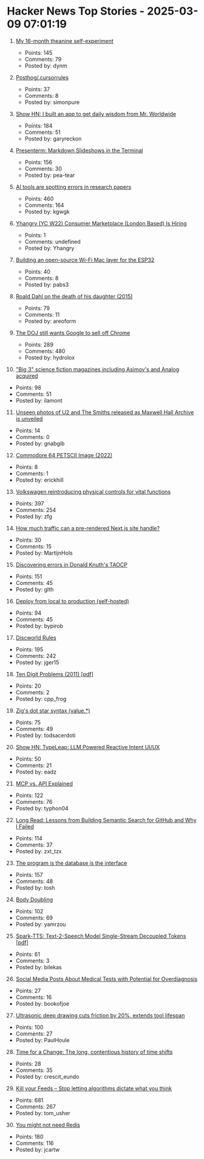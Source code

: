 # Hacker News Top Stories - 2025-03-09 07:01:19

1. [My 16-month theanine self-experiment](https://dynomight.net/theanine/)
   - Points: 145
   - Comments: 79
   - Posted by: dynm

2. [Posthog/.cursorrules](https://github.com/PostHog/posthog/blob/master/.cursorrules)
   - Points: 37
   - Comments: 8
   - Posted by: simonpure

3. [Show HN: I built an app to get daily wisdom from Mr. Worldwide](https://daale.club/)
   - Points: 184
   - Comments: 51
   - Posted by: garyreckon

4. [Presenterm: Markdown Slideshows in the Terminal](https://github.com/mfontanini/presenterm)
   - Points: 156
   - Comments: 30
   - Posted by: pea-tear

5. [AI tools are spotting errors in research papers](https://www.nature.com/articles/d41586-025-00648-5)
   - Points: 460
   - Comments: 164
   - Posted by: kgwgk

6. [Yhangry (YC W22) Consumer Marketplace (London Based) Is Hiring](https://www.ycombinator.com/companies/yhangry/jobs/JiN1myL-mid-senior-full-stack-engineer)
   - Points: 1
   - Comments: undefined
   - Posted by: Yhangry

7. [Building an open-source Wi-Fi Mac layer for the ESP32](https://esp32-open-mac.be)
   - Points: 40
   - Comments: 8
   - Posted by: pabs3

8. [Roald Dahl on the death of his daughter (2015)](https://www.telegraph.co.uk/books/authors/roald-dahls-darkest-hour/)
   - Points: 79
   - Comments: 11
   - Posted by: areoform

9. [The DOJ still wants Google to sell off Chrome](https://www.wired.com/story/the-doj-still-wants-google-to-divest-chrome/)
   - Points: 289
   - Comments: 480
   - Posted by: hydrolox

10. ["Big 3" science fiction magazines including Asimov's and Analog acquired](https://jasonsanford.substack.com/p/genre-grapevine-for-last-half-of)
   - Points: 98
   - Comments: 51
   - Posted by: ilamont

11. [Unseen photos of U2 and The Smiths released as Maxwell Hall Archive is unveiled](https://www.salford.ac.uk/news/unseen-photos-of-u2-and-the-smiths-released-as-maxwell-hall-digital-archive-is-unveiled)
   - Points: 14
   - Comments: 0
   - Posted by: gnabgib

12. [Commodore 64 PETSCII Image (2022)](https://medium.com/@8bitsten/commodore-64-petscii-image-f608225714ec)
   - Points: 8
   - Comments: 1
   - Posted by: erickhill

13. [Volkswagen reintroducing physical controls for vital functions](https://www.autocar.co.uk/car-news/new-cars/volkswagen-reintroducing-physical-controls-vital-functions)
   - Points: 397
   - Comments: 254
   - Posted by: zfg

14. [How much traffic can a pre-rendered Next.js site handle?](https://martijnhols.nl/blog/how-much-traffic-can-a-pre-rendered-nextjs-site-handle)
   - Points: 30
   - Comments: 15
   - Posted by: MartijnHols

15. [Discovering errors in Donald Knuth's TAOCP](https://glthr.com/discovering-errors-in-donald-knuths-taocp)
   - Points: 151
   - Comments: 45
   - Posted by: glth

16. [Deploy from local to production (self-hosted)](https://github.com/bypirob/airo)
   - Points: 94
   - Comments: 45
   - Posted by: bypirob

17. [Discworld Rules](https://contraptions.venkateshrao.com/p/discworld-rules)
   - Points: 195
   - Comments: 242
   - Posted by: jger15

18. [Ten Digit Problems (2011) [pdf]](https://people.maths.ox.ac.uk/trefethen/publication/PDF/2011_137.pdf)
   - Points: 20
   - Comments: 2
   - Posted by: cpp_frog

19. [Zig's dot star syntax (value.*)](https://www.openmymind.net/Zig-Dot-Star-Syntax/)
   - Points: 75
   - Comments: 49
   - Posted by: todsacerdoti

20. [Show HN: TypeLeap: LLM Powered Reactive Intent UI/UX](https://www.typeleap.com/)
   - Points: 50
   - Comments: 21
   - Posted by: eadz

21. [MCP vs. API Explained](https://norahsakal.com/blog/mcp-vs-api-model-context-protocol-explained/)
   - Points: 122
   - Comments: 76
   - Posted by: typhon04

22. [Long Read: Lessons from Building Semantic Search for GitHub and Why I Failed](https://tzx.notion.site/What-I-Learned-Building-a-Free-Semantic-Search-Tool-for-GitHub-and-Why-I-Failed-1a09b742c7918033b318f3a5d7dc9751)
   - Points: 114
   - Comments: 37
   - Posted by: zxt_tzx

23. [The program is the database is the interface](https://www.scattered-thoughts.net/writing/the-program-is-the-database-is-the-interface/)
   - Points: 157
   - Comments: 48
   - Posted by: tosh

24. [Body Doubling](https://bodydoubling.com/)
   - Points: 102
   - Comments: 69
   - Posted by: yamrzou

25. [Spark-TTS: Text-2-Speech Model Single-Stream Decoupled Tokens [pdf]](https://arxiv.org/abs/2503.01710)
   - Points: 61
   - Comments: 3
   - Posted by: bilekas

26. [Social Media Posts About Medical Tests with Potential for Overdiagnosis](https://jamanetwork.com/journals/jamanetworkopen/fullarticle/2830758)
   - Points: 27
   - Comments: 16
   - Posted by: bookofjoe

27. [Ultrasonic deep drawing cuts friction by 20%, extends tool lifespan](https://techxplore.com/news/2025-02-ultrasonic-deep-friction-tool-lifespan.html)
   - Points: 100
   - Comments: 27
   - Posted by: PaulHoule

28. [Time for a Change: The long, contentious history of time shifts](https://worldhistory.substack.com/p/time-for-a-change)
   - Points: 28
   - Comments: 35
   - Posted by: crescit_eundo

29. [Kill your Feeds – Stop letting algorithms dictate what you think](https://usher.dev/posts/2025-03-08-kill-your-feeds/)
   - Points: 681
   - Comments: 267
   - Posted by: tom_usher

30. [You might not need Redis](https://www.viblo.se/posts/no-need-redis/)
   - Points: 180
   - Comments: 116
   - Posted by: jcartw


